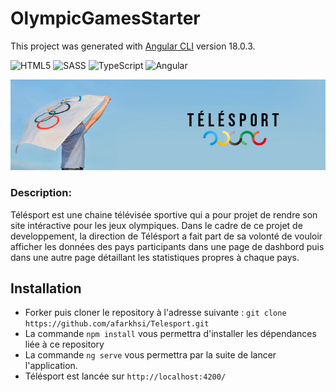 # OlympicGamesStarter

This project was generated with [Angular CLI](https://github.com/angular/angular-cli) version 18.0.3.

![HTML5](https://img.shields.io/badge/html5-%23E34F26.svg?style=for-the-badge&logo=html5&logoColor=white)
![SASS](https://img.shields.io/badge/SASS-hotpink.svg?style=for-the-badge&logo=SASS&logoColor=white)
![TypeScript](https://img.shields.io/badge/typescript-%23007ACC.svg?style=for-the-badge&logo=typescript&logoColor=white)
![Angular](https://img.shields.io/badge/angular-%23DD0031.svg?style=for-the-badge&logo=angular&logoColor=white)

![banner readme](./src/assets/banner.png)

### Description:

Télésport est une chaine télévisée sportive qui a pour projet de rendre son site intéractive pour les jeux olympiques.
Dans le cadre de ce projet de developpement, la direction de Télésport a fait part de sa volonté de vouloir afficher les données des pays participants dans une page de dashbord puis dans une autre page détaillant les statistiques propres à chaque pays.

## Installation

- Forker puis cloner le repository à l'adresse suivante :
  `git clone https://github.com/afarkhsi/Telesport.git`
- La commande `npm install` vous permettra d'installer les dépendances liée à ce repository
- La commande `ng serve` vous permettra par la suite de lancer l'application.
- Télésport est lancée sur `http://localhost:4200/`
